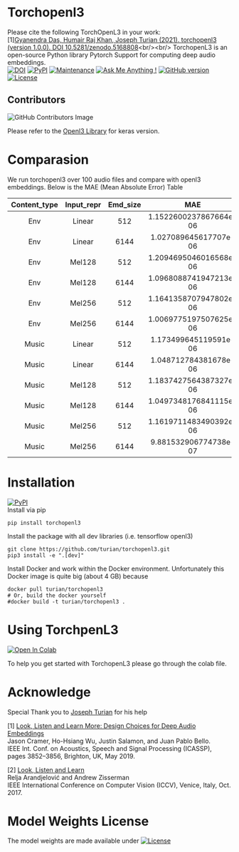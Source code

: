 # Torchopenl3
Please cite the following TorchOpenL3 in your work:<br/>
[1][Gyanendra Das, Humair Raj Khan, Joseph Turian (2021). torchopenl3 (version 1.0.0). DOI 10.5281/zenodo.5168808](https://github.com/torchopenl3/torchopenl3.)<br/><br/>
TorchopenL3 is an open-source Python library Pytorch Support for computing deep audio embeddings.<br/>
[![DOI](https://zenodo.org/badge/347964280.svg)](https://zenodo.org/badge/latestdoi/347964280)
[![PyPI](https://img.shields.io/badge/python-3.6%2C%203.7-blue.svg)](https://pypi.python.org/pypi/openl3) [![Maintenance](https://img.shields.io/badge/Maintained%3F-yes-green.svg)](https://github.com/torchopenl3/torchopenl3/pulse) [![Ask Me Anything !](https://img.shields.io/badge/Ask%20me-anything-1abc9c.svg)](https://GitHub.com/torchopenl3/torchopenl3) [![GitHub version](https://badge.fury.io/gh/torchopenl3%2Ftorchopenl3.svg)](https://github.com/turian/torchopenl3) [![License](https://img.shields.io/badge/License-Apache%202.0-blue.svg)](https://opensource.org/licenses/Apache-2.0)



## Contributors
![GitHub Contributors Image](https://contrib.rocks/image?repo=turian/torchopenl3)

Please refer to the [Openl3 Library](https://github.com/marl/openl3) for keras version.



# Comparasion

We run torchopenl3 over 100 audio files and compare with openl3 embeddings. Below is the MAE (Mean Absolute Error) Table


| Content_type | Input_repr | Emd_size |           MAE          |
|:------------:|:----------:|:--------:|:----------------------:|
|      Env     |   Linear   |    512   | 1.1522600237867664e-06 |
|      Env     |   Linear   |   6144   |  1.027089645617707e-06 |
|      Env     |   Mel128   |    512   | 1.2094695046016568e-06 |
|      Env     |   Mel128   |   6144   | 1.0968088741947213e-06 |
|      Env     |   Mel256   |    512   | 1.1641358707947802e-06 |
|      Env     |   Mel256   |   6144   | 1.0069775197507625e-06 |
|     Music    |   Linear   |    512   |  1.173499645119591e-06 |
|     Music    |   Linear   |   6144   |  1.048712784381678e-06 |
|     Music    |   Mel128   |    512   | 1.1837427564387327e-06 |
|     Music    |   Mel128   |   6144   | 1.0497348176841115e-06 |
|     Music    |   Mel256   |    512   | 1.1619711483490392e-06 |
|     Music    |   Mel256   |   6144   |  9.881532906774738e-07 |


# Installation
[![PyPI](https://img.shields.io/badge/python-3.6%2C%203.7-blue.svg)](https://pypi.python.org/pypi/openl3)  
Install via pip 
```
pip install torchopenl3
```
Install the package with all dev libraries (i.e. tensorflow openl3)
```
git clone https://github.com/turian/torchopenl3.git
pip3 install -e ".[dev]"
```

Install Docker and work within the Docker environment.
Unfortunately this Docker image is quite big (about 4 GB) because

```
docker pull turian/torchopenl3
# Or, build the docker yourself
#docker build -t turian/torchopenl3 .
```

# Using TorchpenL3
[![Open In Colab](https://colab.research.google.com/assets/colab-badge.svg)](https://colab.research.google.com/drive/1LHbM1WN_1LK61R6XEbUlrtmRb3fKlDov?usp=sharing) 

To help you get started with TorchopenL3 please go through the colab file.

# Acknowledge
Special Thank you to [Joseph Turian](https://github.com/turain) for his help

[1] [Look, Listen and Learn More: Design Choices for Deep Audio Embeddings](http://www.justinsalamon.com/uploads/4/3/9/4/4394963/cramer\_looklistenlearnmore\_icassp\_2019.pdf)<br/>
Jason Cramer, Ho-Hsiang Wu, Justin Salamon, and Juan Pablo Bello.<br/>
IEEE Int. Conf. on Acoustics, Speech and Signal Processing (ICASSP), pages 3852–3856, Brighton, UK, May 2019.

[2] [Look, Listen and Learn](http://openaccess.thecvf.com/content\_ICCV\_2017/papers/Arandjelovic\_Look\_Listen\_and\_ICCV\_2017\_paper.pdf)<br/>
Relja Arandjelović and Andrew Zisserman<br/>
IEEE International Conference on Computer Vision (ICCV), Venice, Italy, Oct. 2017.


# Model Weights License
The model weights are made available under [![License](https://img.shields.io/badge/License-Apache%202.0-blue.svg)](https://opensource.org/licenses/Apache-2.0)
